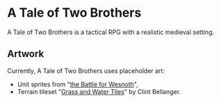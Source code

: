 A Tale of Two Brothers
======================
A Tale of Two Brothers is a tactical RPG with a realistic medieval setting.

Artwork
----------------------
Currently, A Tale of Two Brothers uses placeholder art:
- Unit sprites from "[the Battle for Wesnoth](http://wesnoth.org/)",
- Terrain tileset "[Grass and Water Tiles](http://opengameart.org/content/grass-and-water-tiles)" by Clint Bellanger.